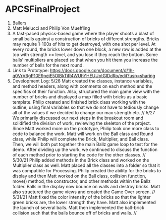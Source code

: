 # APCSFinalProject
1. Ballers
2. Matt Melucci and Philip Von Mueffling
3. A fast-paced physics-based game where the player shoots a blast of small balls against a construction of bricks of different strengths. Bricks may require 1-100s of hits to get destroyed, with one shot per level. At every round, the bricks lower down one block, a new row is added at the top with strength >= level, and you lose if they reach the bottom. Some balls’ multipliers are placed so that when you hit them you increase the number of  balls for the next round.
4. Link to Prototype: https://docs.google.com/document/d/1h-q0VrV6gP10E9peiE5OlBkTiR4WUhYHEUUotGIDdRo/edit?usp=sharing
5. Development Log:
5/26
Matt created the classes, instance variables, and method headers, along with comments on each method and the specifics of their function. Also, structured the main game view with the number of bricks and displayed a map filled with bricks as a basic template. Philip created and finished brick class working with the outline, using final variables so that we do not have to tediously change all of the values if we decided to change our max strength etc.
                              //
5/27
We primarily discussed our next steps in the breakout room and solidified the division of work, reviewing the skeleton of the project. Since Matt worked more on the prototype, Philip took one more class to code to balance the work. Matt will work on the Ball class and Round class, while Philip will complete the Brick, Multiplier, and Ball class. Then, we will both put together the main Ballz game loop to test for the demo. After dividing up the work, we continued to discuss the function of each method prior to starting the code for the other classes.
                              //
5/30/21
Philip added  methods in the Brick class and worked on the Multiplier class as well. Matt placed all the classes into a folder so that it was compatible for Processing. Philip created the ability for the bricks to display and then Matt worked on the Ball class, collision function, move() method, the constructor, and other methods within the Ballz folder. Balls in the display now bounce on walls and destroy bricks. Matt also structured the game views and created the Game Over screen.
                              //
5/31/21
Matt fixed the color intensity of the bricks so that the lighter green bricks are, the lower strength they have. Matt also implemented the launch of several balls. Matt then implemented the ball-brick collision such that the balls bounce off of bricks and walls.
                              //
